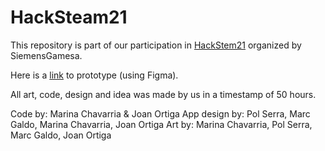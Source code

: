 # HackSteam21

This repository is part of our participation in [HackStem21](https://spanishstartups.es/uncategorized/hackstem-2021/) organized by SiemensGamesa.

Here is a [link](https://www.figma.com/proto/LINZUx5SO6snluzmuAm0OI/Project?node-id=34%3A15&scaling=scale-down&page-id=0%3A1&starting-point-node-id=34%3A15&show-proto-sidebar=1
) to prototype (using Figma).

All art, code, design and idea was made by us in a timestamp of 50 hours.

Code by: Marina Chavarria & Joan Ortiga
App design by: Pol Serra, Marc Galdo, Marina Chavarria, Joan Ortiga
Art by:  Marina Chavarria, Pol Serra, Marc Galdo, Joan Ortiga
